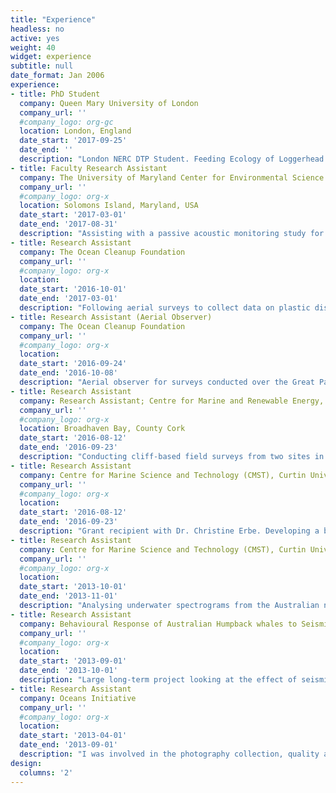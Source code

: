 ```yaml
---
title: "Experience"
headless: no
active: yes
weight: 40
widget: experience
subtitle: null
date_format: Jan 2006
experience:
- title: PhD Student
  company: Queen Mary University of London
  company_url: ''
  #company_logo: org-gc
  location: London, England
  date_start: '2017-09-25'
  date_end: ''
  description: "London NERC DTP Student. Feeding Ecology of Loggerhead Sea Turtles"
- title: Faculty Research Assistant
  company: The University of Maryland Center for Environmental Science (UMCES), Chesapeake Biological Laboratory (CBL)
  company_url: ''
  #company_logo: org-x
  location: Solomons Island, Maryland, USA
  date_start: '2017-03-01'
  date_end: '2017-08-31'
  description: "Assisting with a passive acoustic monitoring study for marine mammals of Maryland. Examining the effect of background noise levels on dolphin acoustics. Further duties include deployment and recovery of acoustic equipment offshore."
- title: Research Assistant
  company: The Ocean Cleanup Foundation
  company_url: ''
  #company_logo: org-x
  location: 
  date_start: '2016-10-01'
  date_end: '2017-03-01'
  description: "Following aerial surveys to collect data on plastic distribution over the Great Pacific Garbage Patch (accumulation zone), I am undertaking data cleaning, quality control, and post processing. In addition to data processing I am involved in the writing of the final report and planned peer-reviewed publications."
- title: Research Assistant (Aerial Observer)
  company: The Ocean Cleanup Foundation
  company_url: ''
  #company_logo: org-x
  location: 
  date_start: '2016-09-24'
  date_end: '2016-10-08'
  description: "Aerial observer for surveys conducted over the Great Pacific Garbage Patch to enable the quantification of huge (>5m) pieces of ocean debris such as ghost nets. I was actively involved in onsite mission preparations and demobilisation, aerial observations (scanning for debris, angle measurements, debris classification, and photography) during two survey flights through open paratrooper doors on a C-130 Hercules aircraft and data entry."
- title: Research Assistant
  company: Research Assistant; Centre for Marine and Renewable Energy, University College Cork
  company_url: ''
  #company_logo: org-x
  location: Broadhaven Bay, County Cork
  date_start: '2016-08-12'
  date_end: '2016-09-23'
  description: "Conducting cliff-based field surveys from two sites in Broadhaven Bay using theodolites and VADAR to map the location of marine mammals in the bay. Duties on during cliff surveys include - constant scanning for marine mammals, weather observations, theodolite tracking of marine mammals, and VADAR data entry. Outside of fieldwork and during bad weather days my time is spent in the office on data entry, data cleaning and analysis duties."
- title: Research Assistant
  company: Centre for Marine Science and Technology (CMST), Curtin University
  company_url: ''
  #company_logo: org-x
  location: 
  date_start: '2016-08-12'
  date_end: '2016-09-23'
  description: "Grant recipient with Dr. Christine Erbe. Developing a bioacoustics and population-ecology study on Australian populations of killer whales (Orcinus orca) following a successfully co-written grant application. Co-ordinating and co-leading research trips to the Bremer Canyon and Exmouth field sites. Leading photo-identification and behavioural data collection. I was actively involved in data analysis, management and publication preparation utilising both MATLAB and RAVEN software. Additionally, I designed and formatted a photo-identification catalogue using FinBase. During the Bremer Canyon research trip I also took on the role of on-board naturalist for passengers, giving an introductory talk and answering questions during tours. For two weeks I supervised four Year 10 students conducting science projects on killer whale data collected in the Bremer Canyon."
- title: Research Assistant
  company: Centre for Marine Science and Technology (CMST), Curtin University
  company_url: ''
  #company_logo: org-x
  location: 
  date_start: '2013-10-01'
  date_end: '2013-11-01'
  description: "Analysing underwater spectrograms from the Australian northwest continental shelf to identify the principal features of the soundscape. I utilised available CMST reports from noise logger deployments to further understand the soundscapes significant features and labelled monthly percentile graphs with identified features. This work went towards a much broader study looking at the temporal and geographical variability in underwater soundscapes around Australia."
- title: Research Assistant
  company: Behavioural Response of Australian Humpback whales to Seismic Surveys (BRAHSS). Joint Industry Partners (JIP)
  company_url: ''
  #company_logo: org-x
  location: 
  date_start: '2013-09-01'
  date_end: '2013-10-01'
  description: "Large long-term project looking at the effect of seismic surveys on humpback whales (Megaptera novaeangliae). My role involved scanning for humpback whale pods travelling consistently south for small vessel focal follows. During seismic trials continuously scanning for marine mammals and other vessels to ensure mitigations on animal and vessel distances were met. Using degrees and reticules to communicate pod location to VADAR operator. VADAR programme set up, operations for scan surveys, data clean up and back up. Using R to calculating and plotting reticules error with swell."
- title: Research Assistant
  company: Oceans Initiative
  company_url: ''
  #company_logo: org-x
  location: 
  date_start: '2013-04-01'
  date_end: '2013-09-01'
  description: "I was involved in the photography collection, quality and distinctiveness scoring, data management, and matching of a Pacific white-sided dolphin (<a>Lagenorhynchus obliquidens</a>) catalogue spanning 30-years. During July to September my work also involved aiding in data collection for the development of a marine conservation toolkit. My duties involved multi-species marine mammal line transects utilising CyberTracker software for data collection on species encountered. I was involved in taking hydrophone recordings of cetacean calls. "
design:
  columns: '2'
---
```

